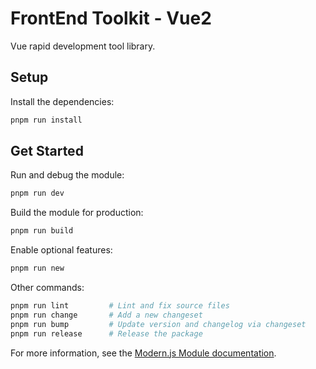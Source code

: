 # FrontEnd Toolkit - Vue2
Vue rapid development tool library.

## Setup

Install the dependencies:

```bash
pnpm run install
```

## Get Started

Run and debug the module:

```bash
pnpm run dev
```

Build the module for production:

```bash
pnpm run build
```

Enable optional features:

```bash
pnpm run new
```

Other commands:

```bash
pnpm run lint         # Lint and fix source files
pnpm run change       # Add a new changeset
pnpm run bump         # Update version and changelog via changeset
pnpm run release      # Release the package
```

For more information, see the [Modern.js Module documentation](https://modernjs.dev/module-tools/en).

